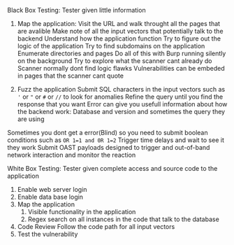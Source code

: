 Black Box Testing:
Tester given little information

1) Map the application:
   Visit the URL and walk throught all the pages that are avalible
   Make note of all the input vectors that potentially talk to the backend
   Understand how the application function
   Try to figure out the logic of the application
   Try to find subdomains on the application
   Enumerate directories and pages
Do all of this with Burp running silently on the background
Try to explore what the scanner cant already do
Scanner normally dont find logic flawks
Vulnerabilities can be embeded in pages that the scanner cant quote

2) Fuzz the application
   Submit SQL characters in the input vectors such as ``'`` or ``"`` or  ``#``  or ``//`` to look for anomalies
   Refine the query until you find the response that you want
   Error can give you usefull information about how the backend work:
	   Database and version and sometimes the query they are using

  Sometimes you dont get a error(Blind) so you need to submit boolean conditions such as `OR 1=1 and 0R 1=2` 
  Trigger time delays and wait to see it they work
  Submit OAST payloads designed to trigger and out-of-band network interaction and monitor the reaction

White Box Testing:
Tester given complete access and source code to the application
1) Enable web server login
2) Enable data base login
3) Map the application
	1) Visible functionality in the application
	2) Regex search on all instances in the code that talk to the database
4) Code Review
    Follow the code path for all input vectors
5) Test the vulnerability 

   
   
   